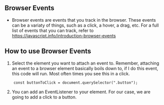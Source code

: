 ## Browser Events

- Browser events are events that you track in the browser. These events can be a variaty of things, such as a click, a hover, a drag, etc. For a full list of events that you can track, refer to https://javascript.info/introduction-browser-events

## How to use Browser Events

1. Select the element you want to attach an event to. Remember, attaching an event to a browser element basically boils down to, if I do this event, this code will run. Most often times you see this in a click.

```
    const buttonToClick = document.querySelector(".button");
```

2. You can add an EventListener to your element. For our case, we are going to add a click to a button.
